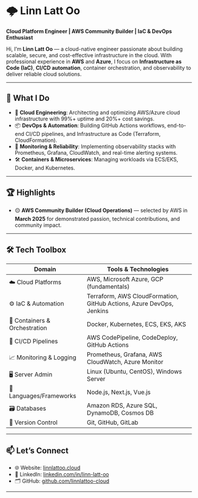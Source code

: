 # 🌩️ Linn Latt Oo

**Cloud Platform Engineer | AWS Community Builder | IaC & DevOps Enthusiast**

Hi, I’m **Linn Latt Oo** — a cloud-native engineer passionate about building scalable, secure, and cost-effective infrastructure in the cloud. With professional experience in **AWS** and **Azure**, I focus on **Infrastructure as Code (IaC)**, **CI/CD automation**, container orchestration, and observability to deliver reliable cloud solutions.

---

## 🔧 What I Do

- 🚀 **Cloud Engineering**: Architecting and optimizing AWS/Azure cloud infrastructure with 99%+ uptime and 20%+ cost savings.
- 📦 **DevOps & Automation**: Building GitHub Actions workflows, end-to-end CI/CD pipelines, and Infrastructure as Code (Terraform, CloudFormation).
- 🧩 **Monitoring & Reliability**: Implementing observability stacks with Prometheus, Grafana, CloudWatch, and real-time alerting systems.
- 🛠 **Containers & Microservices**: Managing workloads via ECS/EKS, Docker, and Kubernetes.

---

## 🏆 Highlights

- 🟡 **AWS Community Builder (Cloud Operations)** — selected by AWS in **March 2025** for demonstrated passion, technical contributions, and community impact.

---

## 🛠️ Tech Toolbox

| Domain                  | Tools & Technologies                                                                 |
|-------------------------|--------------------------------------------------------------------------------------|
| ☁️ Cloud Platforms       | AWS, Microsoft Azure, GCP (fundamentals)                                            |
| ⚙️ IaC & Automation      | Terraform, AWS CloudFormation, GitHub Actions, Azure DevOps, Jenkins                |
| 🐳 Containers & Orchestration | Docker, Kubernetes, ECS, EKS, AKS                                           |
| 🚀 CI/CD Pipelines       | AWS CodePipeline, CodeDeploy, GitHub Actions                                       |
| 📈 Monitoring & Logging  | Prometheus, Grafana, AWS CloudWatch, Azure Monitor                                 |
| 🖥️ Server Admin          | Linux (Ubuntu, CentOS), Windows Server                                             |
| 🧠 Languages/Frameworks  | Node.js, Next.js, Vue.js                                                            |
| 🗃️ Databases             | Amazon RDS, Azure SQL, DynamoDB, Cosmos DB                                         |
| 🔁 Version Control       | Git, GitHub, GitLab                                                                |

---

## 📫 Let’s Connect

- 🌐 Website: [linnlattoo.cloud](https://www.linnlattoo.cloud)  
- 💼 LinkedIn: [linkedin.com/in/linn-latt-oo](https://www.linkedin.com/in/linn-latt-oo)  
- 🗂 GitHub: [github.com/linnlattoo-cloud](https://github.com/linnlattoo-cloud)

---

